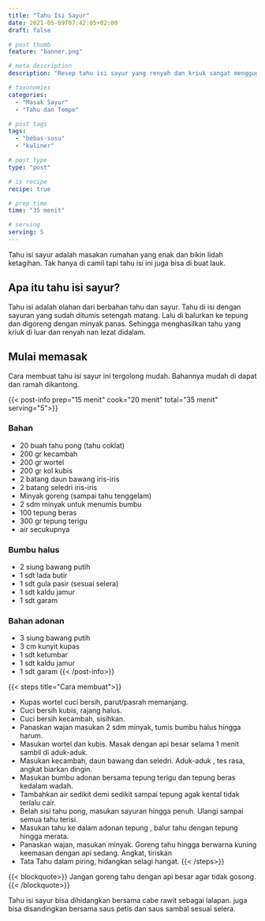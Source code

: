 ```yaml
---
title: "Tahu Isi Sayur"
date: 2021-05-09T07:42:05+02:00
draft: false

# post thumb
feature: "banner.png"

# meta description
description: "Resep tahu isi sayur yang renyah dan kriuk sangat menggugah selera. Masakan rumahan ini cocok menjadi camilan sehari-hari."

# taxonomies
categories:
  - "Masak Sayur"
  - "Tahu dan Tempe"

# post tags
tags:
  - "bebas-susu"
  - "kuliner"

# post type
type: "post"

# is recipe
recipe: true

# prep time
time: "35 menit"

# serving
serving: 5
---
```

Tahu isi sayur adalah masakan rumahan yang enak dan bikin lidah ketagihan. Tak hanya di camil tapi tahu isi ini juga bisa di buat lauk.

## Apa itu tahu isi sayur?

Tahu isi adalah olahan dari berbahan tahu dan sayur. Tahu di isi dengan sayuran yang sudah ditumis setengah matang. Lalu di balurkan ke tepung dan digoreng dengan minyak panas. Sehingga menghasilkan tahu yang kriuk di luar dan renyah nan lezat didalam.

## Mulai memasak

Cara membuat tahu isi sayur ini tergolong mudah. Bahannya mudah di dapat dan ramah dikantong.

{{< post-info prep="15 menit" cook="20 menit" total="35 menit" serving="5">}}

### Bahan

-   20 buah tahu pong (tahu coklat)
-   200 gr kecambah
-   200 gr wortel
-   200 gr kol kubis
-   2 batang daun bawang iris-iris
-   2 batang seledri iris-iris
-   Minyak goreng (sampai tahu tenggelam)
-   2 sdm minyak untuk menumis bumbu
-   100 tepung beras
-   300 gr tepung terigu
-   air secukupnya

### Bumbu halus

-   2 siung bawang putih
-   1 sdt lada butir
-   1 sdt gula pasir (sesuai selera)
-   1 sdt kaldu jamur
-   1 sdt garam

### Bahan adonan

-   3 siung bawang putih
-   3 cm kunyit kupas
-   1 sdt ketumbar
-   1 sdt kaldu jamur
-   1 sdt garam
{{< /post-info>}}

{{< steps title="Cara membuat">}}
- Kupas wortel cuci bersih, parut/pasrah memanjang.
- Cuci bersih kubis, rajang halus.
- Cuci bersih kecambah, sisihkan.
- Panaskan wajan masukan 2 sdm minyak, tumis bumbu halus hingga harum.
- Masukan wortel dan kubis. Masak dengan api besar selama 1 menit sambil di aduk-aduk.
- Masukan kecambah, daun bawang dan seledri. Aduk-aduk , tes rasa, angkat biarkan dingin.
- Masukan bumbu adonan bersama tepung terigu dan tepung beras kedalam wadah.
- Tambahkan air sedikit demi sedikit sampai tepung agak kental tidak terlalu cair.
- Belah sisi tahu pong, masukan sayuran hingga penuh. Ulangi sampai semua tahu terisi.
- Masukan tahu ke dalam adonan tepung , balur tahu dengan tepung hingga merata.
- Panaskan wajan, masukan minyak. Goreng tahu hingga berwarna kuning keemasan dengan api sedang. Angkat, tiriskan
- Tata Tahu dalam piring, hidangkan selagi hangat.
{{< /steps>}}

{{< blockquote>}}
Jangan goreng tahu dengan api besar agar tidak gosong.
{{< /blockquote>}}

Tahu isi sayur bisa dihidangkan bersama cabe rawit sebagai lalapan. juga bisa disandingkan bersama saus petis dan saus sambal sesuai selera.
